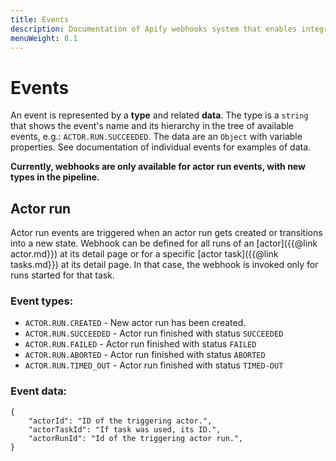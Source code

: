 ```yaml
---
title: Events
description: Documentation of Apify webhooks system that enables integration of multiple actors or external systems.
menuWeight: 8.1
---
```


# [](./webhooks#events)Events

An event is represented by a **type** and related **data**. The type is a `string` that shows the event's name and its hierarchy in the tree of available events, e.g.: `ACTOR.RUN.SUCCEEDED`. The data are an `Object` with variable properties. See documentation of individual events for examples of data.

**Currently, webhooks are only available for actor run events, with new types in the pipeline.**

## [](#actor-run)Actor run

Actor run events are triggered when an actor run gets created or transitions into a new state. Webhook can be defined for all runs of an [actor]({{@link actor.md}}) at its detail page or for a specific [actor task]({{@link tasks.md}}) at its detail page. In that case, the webhook is invoked only for runs started for that task.

### Event types:

*   `ACTOR.RUN.CREATED` - New actor run has been created.
*   `ACTOR.RUN.SUCCEEDED` - Actor run finished with status `SUCCEEDED`
*   `ACTOR.RUN.FAILED` - Actor run finished with status `FAILED`
*   `ACTOR.RUN.ABORTED` - Actor run finished with status `ABORTED`
*   `ACTOR.RUN.TIMED_OUT` - Actor run finished with status `TIMED-OUT`

### Event data:

    {
        "actorId": "ID of the triggering actor.",
        "actorTaskId": "If task was used, its ID.",
        "actorRunId": "Id of the triggering actor run.",
    }

